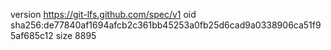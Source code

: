 version https://git-lfs.github.com/spec/v1
oid sha256:de77840af1694afcb2c361bb45253a0fb25d6cad9a0338906ca51f95af685c12
size 8895
